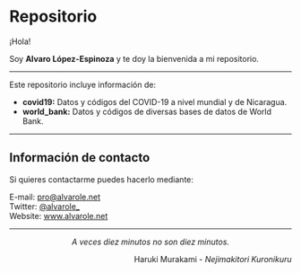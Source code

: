 # Repositorio

¡Hola! 

Soy **Alvaro López-Espinoza** y te doy la bienvenida a mi repositorio. 

---
Este repositorio incluye información de:

- **covid19:** Datos y códigos del COVID-19 a nivel mundial y de Nicaragua.
- **world_bank:** Datos y códigos de diversas bases de datos de World Bank.
---

## Información de contacto

Si quieres contactarme puedes hacerlo mediante:

E-mail: pro@alvarole.net \
Twitter: [@alvarole_](https://twitter.com/alvarole_) \
Website: www.alvarole.net


---
<p align = center>
<i> A veces diez minutos no son diez minutos. </i>
</p> 

<p align = right>
Haruki Murakami - <i> Nejimakitori Kuronikuru </i>
</p>
